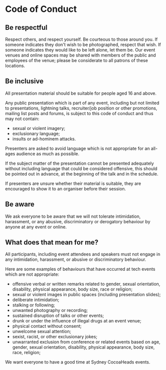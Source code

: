 Code of Conduct
===============

Be respectful
-------------

Respect others, and respect yourself. Be courteous to those around
you. If someone indicates they don't wish to be photographed, respect
that wish. If someone indicates they would like to be left alone, let
them be. Our event venues and online spaces may be shared with members
of the public and employees of the venue; please be considerate to all
patrons of these locations.

Be inclusive
------------

All presentation material should be suitable for people aged 16 and
above.

Any public presentation which is part of any event, including but not
limited to presentations, lightning talks, recruiter/job position or
other promotions, mailing list posts and forums, is subject to this
code of conduct and thus may not contain:

* sexual or violent imagery;
* exclusionary language;
* insults or ad-hominem attacks.

Presenters are asked to avoid language which is not appropriate for an
all-ages audience as much as possible.

If the subject matter of the presentation cannot be presented
adequately without including language that could be considered
offensive, this should be pointed out in advance, at the beginning of
the talk and in the schedule.

If presenters are unsure whether their material is suitable, they are
encouraged to show it to an organiser before their session.

Be aware
--------

We ask everyone to be aware that we will not tolerate intimidation,
harassment, or any abusive, discriminatory or derogatory behaviour by
anyone at any event or online.

What does that mean for me?
---------------------------

All participants, including event attendees and speakers must not
engage in any intimidation, harassment, or abusive or discriminatory
behaviour.

Here are some examples of behaviours that have occurred at tech events
which are not appropriate:

* offensive verbal or written remarks related to gender, sexual orientation,
  disability, physical appearance, body size, race or religion;
* sexual or violent images in public spaces (including presentation slides);
* deliberate intimidation;
* stalking or following;
* unwanted photography or recording;
* sustained disruption of talks or other events;
* drunk or under the influence of illegal drugs at an event venue;
* physical contact without consent;
* unwelcome sexual attention;
* sexist, racist, or other exclusionary jokes;
* unwarranted exclusion from conference or related events based on
  age, gender, sexual orientation, disability, physical appearance, body size,
  race, religion;

We want everyone to have a good time at Sydney CocoaHeads events.

